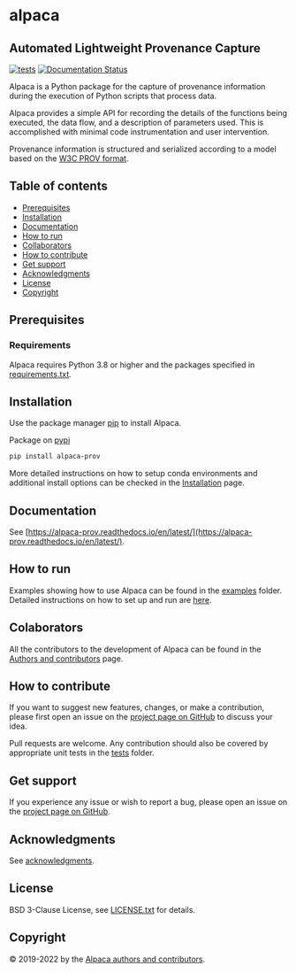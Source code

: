 # alpaca

## Automated Lightweight Provenance Capture

[![tests](https://github.com/INM-6/alpaca/actions/workflows/CI.yml/badge.svg)](https://github.com/INM-6/alpaca/actions/workflows/CI.yml)
[![Documentation Status](https://readthedocs.org/projects/alpaca-prov/badge/?version=latest)](https://alpaca-prov.readthedocs.io/en/latest/?badge=latest)

Alpaca is a Python package for the capture of provenance information during the
execution of Python scripts that process data.

Alpaca provides a simple API for recording the details of the functions being
executed, the data flow, and a description of parameters used.
This is accomplished with minimal code instrumentation and user intervention.

Provenance information is structured and serialized according to a model
based on the [W3C PROV format](https://www.w3.org/TR/prov-overview).


## Table of contents
  - [Prerequisites](#prerequisites)
  - [Installation](#installation)
  - [Documentation](#documentation)
  - [How to run](#how-to-run)
  - [Collaborators](#collaborators)
  - [How to contribute](#how-to-contribute)
  - [Get support](#get-support)
  - [Acknowledgments](#acknowledgments)
  - [License](#license)
  - [Copyright](#copyright)


## Prerequisites

### Requirements

Alpaca requires Python 3.8 or higher and the packages specified in 
[requirements.txt](requirements/requirements.txt).


## Installation

Use the package manager [pip](https://pip.pypa.io/en/stable/) to install Alpaca.

Package on [pypi](https://pypi.org/)
```bash
pip install alpaca-prov
```

More detailed instructions on how to setup conda environments and additional
install options can be checked in the [Installation](doc/install.rst) page.


## Documentation

See [https://alpaca-prov.readthedocs.io/en/latest/](https://alpaca-prov.readthedocs.io/en/latest/).


## How to run

Examples showing how to use Alpaca can be found in the [examples](examples/)
folder. Detailed instructions on how to set up and run are 
[here](doc/examples.rst).


## Colaborators

All the contributors to the development of Alpaca can be found in the 
[Authors and contributors](doc/authors.rst) page.


## How to contribute

If you want to suggest new features, changes, or make a contribution, please
first open an issue on the [project page on GitHub](https://github.com/INM-6/alpaca/issues)
to discuss your idea.

Pull requests are welcome. Any contribution should also
be covered by appropriate unit tests in the [tests](alpaca/test) folder.


## Get support

If you experience any issue or wish to report a bug, please open an issue on
the [project page on GitHub](https://github.com/INM-6/alpaca/issues).


## Acknowledgments

See [acknowledgments](doc/acknowledgments.rst).


## License
 
BSD 3-Clause License, see [LICENSE.txt](LICENSE.txt) for details.


## Copyright

:copyright: 2019-2022 by the 
[Alpaca authors and contributors](doc/authors.rst).
